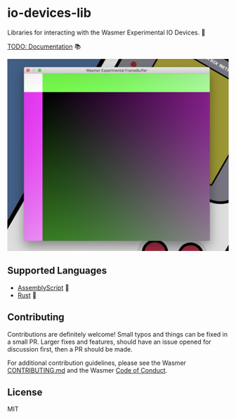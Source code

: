 # io-devices-lib

Libraries for interacting with the Wasmer Experimental IO Devices. 🔌

[TODO: Documentation]() 📚

![Screenshot of the open framebuffer](./assets/framebufferScreenshot.png)

## Supported Languages

* [AssemblyScript](./assemblyscript) 🚀
* [Rust](./rust) 🦀

## Contributing

Contributions are definitely welcome! Small typos and things can be fixed in a small PR. Larger fixes and features, should have an issue opened for discussion first, then a PR should be made. 

For additional contribution guidelines, please see the Wasmer [CONTRIBUTING.md](https://github.com/wasmerio/wasmer-js/blob/master/CONTRIBUTING.md) and the Wasmer [Code of Conduct](https://github.com/wasmerio/wasmer-js/blob/master/code-of-conduct.md).

## License

MIT

